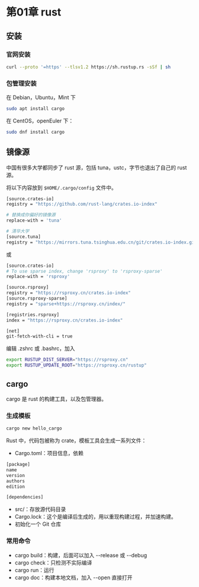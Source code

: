 # 第01章 rust

## 安装
### 官网安装

```sh
curl --proto '=https' --tlsv1.2 https://sh.rustup.rs -sSf | sh
```

### 包管理安装

在 Debian，Ubuntu，Mint 下

```sh
sudo apt install cargo
```

在 CentOS，openEuler 下：

```sh
sudo dnf install cargo
```

## 镜像源

中国有很多大学都同步了 rust 源，包括 tuna，ustc，字节也退出了自己的 rust 源。

将以下内容放到 `$HOME/.cargo/config` 文件中。

```sh
[source.crates-io]
registry = "https://github.com/rust-lang/crates.io-index"

# 替换成你偏好的镜像源
replace-with = 'tuna'

# 清华大学
[source.tuna]
registry = "https://mirrors.tuna.tsinghua.edu.cn/git/crates.io-index.git"

```

或

```sh
[source.crates-io]
# To use sparse index, change 'rsproxy' to 'rsproxy-sparse'
replace-with = 'rsproxy'

[source.rsproxy]
registry = "https://rsproxy.cn/crates.io-index"
[source.rsproxy-sparse]
registry = "sparse+https://rsproxy.cn/index/"

[registries.rsproxy]
index = "https://rsproxy.cn/crates.io-index"

[net]
git-fetch-with-cli = true
```

编辑 .zshrc 或 .bashrc，加入

```sh
export RUSTUP_DIST_SERVER="https://rsproxy.cn"
export RUSTUP_UPDATE_ROOT="https://rsproxy.cn/rustup"
```

## cargo

cargo 是 rust 的构建工具，以及包管理器。

### 生成模板

```sh
cargo new hello_cargo
```

Rust 中，代码包被称为 crate，模板工具会生成一系列文件：

- Cargo.toml：项目信息，依赖

```sh
[package]
name
version
authors
edition

[dependencies]
```
- src/：存放源代码目录
- Cargo.lock：这个是编译后生成的，用以重现构建过程，并加速构建。
- 初始化一个 Git 仓库

### 常用命令
- cargo build：构建，后面可以加入 --release 或 --debug
- cargo check：只检测不实际编译
- cargo run：运行
- cargo doc：构建本地文档，加入 --open 直接打开

